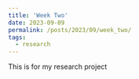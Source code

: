 ```yaml
---
title: 'Week Two'
date: 2023-09-09
permalink: /posts/2023/09/week_two/
tags:
  - research
---
```


This is for my research project
